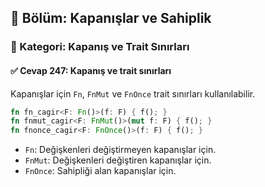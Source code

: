 ## 📘 Bölüm: Kapanışlar ve Sahiplik  
### 🔹 Kategori: Kapanış ve Trait Sınırları  
#### ✅ Cevap 247: Kapanış ve trait sınırları

Kapanışlar için `Fn`, `FnMut` ve `FnOnce` trait sınırları kullanılabilir.

```rust
fn fn_cagir<F: Fn()>(f: F) { f(); }
fn fnmut_cagir<F: FnMut()>(mut f: F) { f(); }
fn fnonce_cagir<F: FnOnce()>(f: F) { f(); }
```

- `Fn`: Değişkenleri değiştirmeyen kapanışlar için.
- `FnMut`: Değişkenleri değiştiren kapanışlar için.
- `FnOnce`: Sahipliği alan kapanışlar için.
